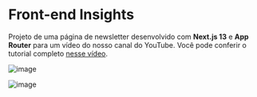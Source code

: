 # Front-end Insights

Projeto de uma página de newsletter desenvolvido com **Next.js 13** e **App Router** para um vídeo do nosso canal do YouTube. Você pode conferir o tutorial completo [nesse vídeo](https://youtu.be/d0FtBqd4WkE?si=5pExe5x91SYzr_lC).

![image](https://github.com/OneBitCodeBlog/yt-next13-newsletter/assets/43050548/0066724e-6b76-4760-a30b-b85912274ff5)

![image](https://github.com/OneBitCodeBlog/yt-next13-newsletter/assets/43050548/3e922a79-c0fc-4fc7-8f01-437f59b8a78b)
